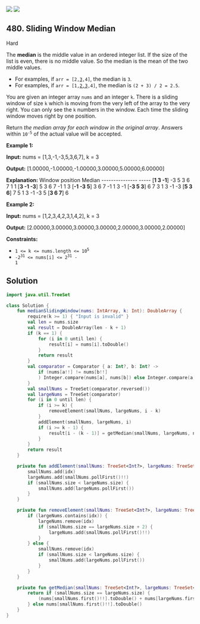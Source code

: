 [![](https://img.shields.io/github/stars/javadev/LeetCode-in-Kotlin?label=Stars&style=flat-square)](https://github.com/javadev/LeetCode-in-Kotlin)
[![](https://img.shields.io/github/forks/javadev/LeetCode-in-Kotlin?label=Fork%20me%20on%20GitHub%20&style=flat-square)](https://github.com/javadev/LeetCode-in-Kotlin/fork)

## 480\. Sliding Window Median

Hard

The **median** is the middle value in an ordered integer list. If the size of the list is even, there is no middle value. So the median is the mean of the two middle values.

*   For examples, if <code>arr = [2,<ins>3</ins>,4]</code>, the median is `3`.
*   For examples, if <code>arr = [1,<ins>2,3</ins>,4]</code>, the median is `(2 + 3) / 2 = 2.5`.

You are given an integer array `nums` and an integer `k`. There is a sliding window of size `k` which is moving from the very left of the array to the very right. You can only see the `k` numbers in the window. Each time the sliding window moves right by one position.

Return _the median array for each window in the original array_. Answers within <code>10<sup>-5</sup></code> of the actual value will be accepted.

**Example 1:**

**Input:** nums = [1,3,-1,-3,5,3,6,7], k = 3

**Output:** [1.00000,-1.00000,-1.00000,3.00000,5.00000,6.00000]

**Explanation:** Window position Median --------------- ----- [**1 3 -1**] -3 5 3 6 7 1 1 [**3 -1 -3**] 5 3 6 7 -1 1 3 [**\-1 -3 5**] 3 6 7 -1 1 3 -1 [**\-3 5 3**] 6 7 3 1 3 -1 -3 [**5 3 6**] 7 5 1 3 -1 -3 5 [**3 6 7**] 6

**Example 2:**

**Input:** nums = [1,2,3,4,2,3,1,4,2], k = 3

**Output:** [2.00000,3.00000,3.00000,3.00000,2.00000,3.00000,2.00000]

**Constraints:**

*   <code>1 <= k <= nums.length <= 10<sup>5</sup></code>
*   <code>-2<sup>31</sup> <= nums[i] <= 2<sup>31</sup> - 1</code>

## Solution

```kotlin
import java.util.TreeSet

class Solution {
    fun medianSlidingWindow(nums: IntArray, k: Int): DoubleArray {
        require(k >= 1) { "Input is invalid" }
        val len = nums.size
        val result = DoubleArray(len - k + 1)
        if (k == 1) {
            for (i in 0 until len) {
                result[i] = nums[i].toDouble()
            }
            return result
        }
        val comparator = Comparator { a: Int?, b: Int? ->
            if (nums[a!!] != nums[b!!]
            ) Integer.compare(nums[a], nums[b]) else Integer.compare(a, b)
        }
        val smallNums = TreeSet(comparator.reversed())
        val largeNums = TreeSet(comparator)
        for (i in 0 until len) {
            if (i >= k) {
                removeElement(smallNums, largeNums, i - k)
            }
            addElement(smallNums, largeNums, i)
            if (i >= k - 1) {
                result[i - (k - 1)] = getMedian(smallNums, largeNums, nums)
            }
        }
        return result
    }

    private fun addElement(smallNums: TreeSet<Int?>, largeNums: TreeSet<Int?>, idx: Int) {
        smallNums.add(idx)
        largeNums.add(smallNums.pollFirst()!!)
        if (smallNums.size < largeNums.size) {
            smallNums.add(largeNums.pollFirst())
        }
    }

    private fun removeElement(smallNums: TreeSet<Int?>, largeNums: TreeSet<Int?>, idx: Int) {
        if (largeNums.contains(idx)) {
            largeNums.remove(idx)
            if (smallNums.size == largeNums.size + 2) {
                largeNums.add(smallNums.pollFirst()!!)
            }
        } else {
            smallNums.remove(idx)
            if (smallNums.size < largeNums.size) {
                smallNums.add(largeNums.pollFirst())
            }
        }
    }

    private fun getMedian(smallNums: TreeSet<Int?>, largeNums: TreeSet<Int?>, nums: IntArray): Double {
        return if (smallNums.size == largeNums.size) {
            (nums[smallNums.first()!!].toDouble() + nums[largeNums.first()!!]) / 2
        } else nums[smallNums.first()!!].toDouble()
    }
}
```